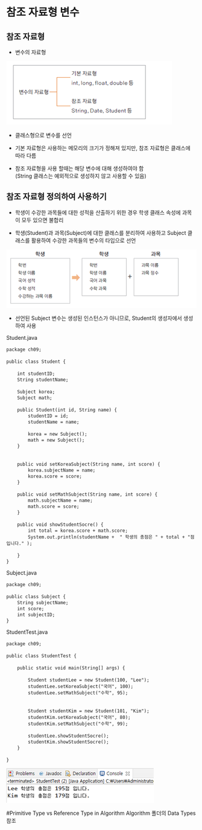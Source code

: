# 참조 자료형 변수

## 참조 자료형

- 변수의 자료형

![datatype](img/datatype.png)

- 클래스형으로 변수를 선언

- 기본 자료형은 사용하는 메모리의 크기가 정해져 있지만, 참조 자료형은 클래스에 따라 다름

- 참조 자료형을 사용 할때는 해당 변수에 대해 생성하여야 함  <br>
  (String 클래스는 예외적으로 생성하지 않고 사용할 수 있음)


## 참조 자료형 정의하여 사용하기

- 학생이 수강한 과목들에 대한 성적을 산출하기 위한 경우 학생 클래스 속성에 과목이 모두 있으면 불합리

- 학생(Student)과 과목(Subject)에 대한 클래스를 분리하여 사용하고 Subject 클래스를 활용하여 수강한 과목들의 변수의 타입으로 선언

![student](img/student.png)

- 선언된 Subject 변수는 생성된 인스턴스가 아니므로, Student의 생성자에서 생성하여 사용

Student.java
```
package ch09;

public class Student {
	
	int studentID;
	String studentName;
	
	Subject korea;
	Subject math;
	
	public Student(int id, String name) {
		studentID = id;
		studentName = name;
		
		korea = new Subject();
		math = new Subject();
	}
	
	
	public void setKoreaSubject(String name, int score) {
		korea.subjectName = name;
		korea.score = score;
	}
	
	public void setMathSubject(String name, int score) {
		math.subjectName = name;
		math.score = score;
	}
	
	public void showStudentSocre() {
		int total = korea.score + math.score;
		System.out.println(studentName +  " 학생의 총점은 " + total + "점 입니다." );
		
	}
}
```

Subject.java
```
package ch09;

public class Subject {
	String subjectName;
	int score;
	int subjectID;
}
```

StudentTest.java
```
package ch09;

public class StudentTest {

	public static void main(String[] args) {
		
		Student studentLee = new Student(100, "Lee");
		studentLee.setKoreaSubject("국어", 100);
		studentLee.setMathSubject("수학", 95);
		
		
		Student studentKim = new Student(101, "Kim");
		studentKim.setKoreaSubject("국어", 80);
		studentKim.setMathSubject("수학", 99);
		
		studentLee.showStudentSocre();
		studentKim.showStudentSocre();
	}

}
```

![subject](img/subject.PNG)

#Primitive Type vs Reference Type in Algorithm
Algorithm 폴더의 Data Types 참조
